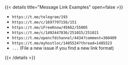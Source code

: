 ---
---

{{< details title="Message Link Examples" open=false >}}

- `https://t.me/telegram/193`
- `https://t.me/c/1697797156/151`
- `https://t.me/iFreeKnow/45662/55005`
- `https://t.me/c/1492447836/251015/251021`
- `https://t.me/opencfdchannel/4434?comment=360409`
- `https://t.me/myhostloc/1485524?thread=1485523`
- `...` (File a new issue if you find a new link format)

{{< /details >}}
